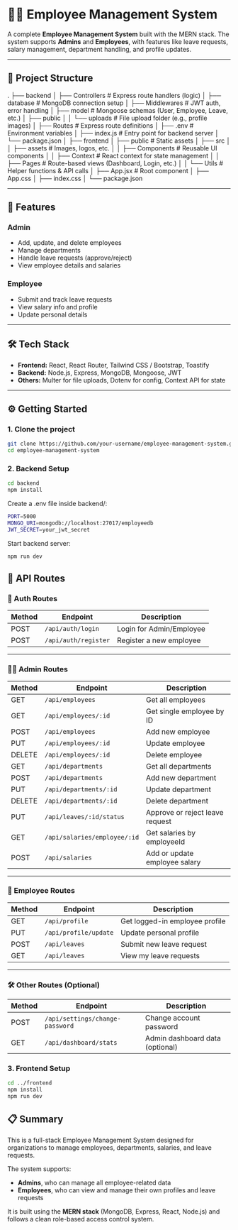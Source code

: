 # 🧑‍💼 Employee Management System

A complete **Employee Management System** built with the MERN stack. The system supports **Admins** and **Employees**, with features like leave requests, salary management, department handling, and profile updates.

---

## 📁 Project Structure

.
├── backend
│ ├── Controllers # Express route handlers (logic)
│ ├── database # MongoDB connection setup
│ ├── Middlewares # JWT auth, error handling
│ ├── model # Mongoose schemas (User, Employee, Leave, etc.)
│ ├── public
│ │ └── uploads # File upload folder (e.g., profile images)
│ ├── Routes # Express route definitions
│ ├── .env # Environment variables
│ ├── index.js # Entry point for backend server
│ └── package.json
│
├── frontend
│ ├── public # Static assets
│ ├── src
│ │ ├── assets # Images, logos, etc.
│ │ ├── Components # Reusable UI components
│ │ ├── Context # React context for state management
│ │ ├── Pages # Route-based views (Dashboard, Login, etc.)
│ │ └── Utils # Helper functions & API calls
│ ├── App.jsx # Root component
│ ├── App.css
│ ├── index.css
│ └── package.json





---

## 🚀 Features

### Admin
- Add, update, and delete employees
- Manage departments
- Handle leave requests (approve/reject)
- View employee details and salaries

### Employee
- Submit and track leave requests
- View salary info and profile
- Update personal details

---

## 🛠 Tech Stack

- **Frontend:** React, React Router, Tailwind CSS / Bootstrap, Toastify
- **Backend:** Node.js, Express, MongoDB, Mongoose, JWT
- **Others:** Multer for file uploads, Dotenv for config, Context API for state

---

## ⚙️ Getting Started

### 1. Clone the project

```bash
git clone https://github.com/your-username/employee-management-system.git
cd employee-management-system
```
### 2. Backend Setup
```bash
cd backend
npm install
```
Create a .env file inside backend/:
```bash 
PORT=5000
MONGO_URI=mongodb://localhost:27017/employeedb
JWT_SECRET=your_jwt_secret
```
Start backend server:
```bash 
npm run dev
```

## 📡 API Routes

### 🔐 Auth Routes
| Method | Endpoint             | Description               |
|--------|----------------------|---------------------------|
| POST   | `/api/auth/login`    | Login for Admin/Employee  |
| POST   | `/api/auth/register` | Register a new employee   |

---

### 👨‍💼 Admin Routes
| Method | Endpoint                         | Description                        |
|--------|----------------------------------|------------------------------------|
| GET    | `/api/employees`                 | Get all employees                  |
| GET    | `/api/employees/:id`             | Get single employee by ID          |
| POST   | `/api/employees`                 | Add new employee                   |
| PUT    | `/api/employees/:id`             | Update employee                    |
| DELETE | `/api/employees/:id`             | Delete employee                    |
| GET    | `/api/departments`               | Get all departments                |
| POST   | `/api/departments`               | Add new department                 |
| PUT    | `/api/departments/:id`           | Update department                  |
| DELETE | `/api/departments/:id`           | Delete department                  |
| PUT    | `/api/leaves/:id/status`         | Approve or reject leave request    |
| GET    | `/api/salaries/employee/:id`     | Get salaries by employeeId         |
| POST   | `/api/salaries`                  | Add or update employee salary      |

---

### 👷 Employee Routes
| Method | Endpoint                        | Description                        |
|--------|---------------------------------|------------------------------------|
| GET    | `/api/profile`                  | Get logged-in employee profile     |
| PUT    | `/api/profile/update`           | Update personal profile            |
| POST   | `/api/leaves`                   | Submit new leave request           |
| GET    | `/api/leaves`                   | View my leave requests             |

---

### 🛠 Other Routes (Optional)
| Method | Endpoint                         | Description                     |
|--------|----------------------------------|---------------------------------|
| POST   | `/api/settings/change-password`  | Change account password         |
| GET    | `/api/dashboard/stats`           | Admin dashboard data (optional) |


### 3. Frontend Setup
```bash 
cd ../frontend
npm install
npm run dev
```

## 📋 Summary

This is a full-stack Employee Management System designed for organizations to manage employees, departments, salaries, and leave requests.

The system supports:
- **Admins**, who can manage all employee-related data
- **Employees**, who can view and manage their own profiles and leave requests

It is built using the **MERN stack** (MongoDB, Express, React, Node.js) and follows a clean role-based access control system.

